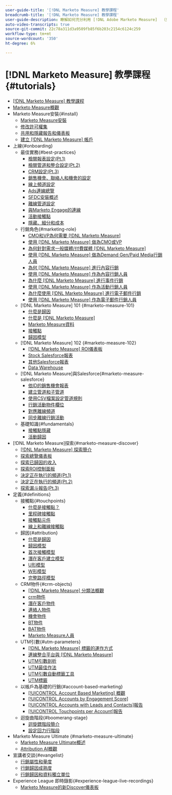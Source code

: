 ```yaml
---
user-guide-title: '[!DNL Marketo Measure] 教學課程'
breadcrumb-title: '[!DNL Marketo Measure] 教學課程'
user-guide-description: 瞭解如何充分利用 [!DNL Adobe Marketo Measure]  （先前稱為 [!DNL Bizible]）。 觀看有關安裝、入門、基礎知識和定義的教學課程。
auto-video-transcripts: true
source-git-commit: 22c78a311d3a9509fb85f6b203c2154c6124c259
workflow-type: tm+mt
source-wordcount: '350'
ht-degree: 6%

---
```



# [!DNL Marketo Measure] 教學課程 {#tutorials}

+ [[!DNL Marketo Measure] 教學課程](overview.md)
+ [Marketo Measure概觀](/help/marketo-measure-overview.md)
+ Marketo Measure安裝{#install}
   + [Marketo Measure安裝](/help/installing/install-production.md)
   + [修改許可權集](/help/installing/modify-permission-sets-production.md)
   + [共用和隱藏報告和儀表板](/help/installing/sharing-reports-production.md)
   + [建立 [!DNL Marketo Measure] 帳戶](/help/installing/creating-marketo-measure-account-production.md)
+ 上線{#onboarding}
   + 最佳實務{#best-practices}
      + [檢閱報表設定(Pt.1)](/help/onboarding/fundamentals/review-reporting-setting-pt1.md)
      + [檢閱管道和整合設定(Pt.2)](/help/onboarding/fundamentals/channel-integration-settings.md)
      + [CRM設定(Pt.3)](/help/onboarding/fundamentals/crm-settings.md)
      + [銷售機會、聯絡人和機會的設定](/help/onboarding/fundamentals/leads-contacts-opps-settings.md)
      + [線上頻道設定](/help/onboarding/fundamentals/online-channel-setup.md)
      + [Ads連線總覽](/help/onboarding/fundamentals/ads-connection-overview.md)
      + [SFDC安裝概述](/help/onboarding/fundamentals/sfdc-installation-overview.md)
      + [離線管道設定](/help/onboarding/fundamentals/offline-channel-setup.md)
      + [與Marketo Engage的連線](/help/onboarding/fundamentals/connection-with-marketo-engage.md)
      + [活動接觸點](/help/onboarding/fundamentals/activity-touchpoints.md)
      + [隱藏、細分和成本](/help/onboarding/fundamentals/suppression-segmentation-cost.md)
   + 行銷角色{#marketing-role}
      + [CMO和VP為何需要 [!DNL Marketo Measure] ](/help/onboarding/marketing-role/cmo-and-vp-why.md)
      + [使用 [!DNL Marketo Measure] 做為CMO或VP](/help/onboarding/marketing-role/cmo-and-vp-using.md)
      + [為何針對需求一般媒體/付費媒體 [!DNL Marketo Measure] ](/help/onboarding/marketing-role/demand-gen-why.md)
      + [使用 [!DNL Marketo Measure] 做為Demand Gen/Paid Media行銷人員](/help/onboarding/marketing-role/demand-gen-using.md)
      + [為何 [!DNL Marketo Measure] 進行內容行銷](/help/onboarding/marketing-role/content-marketing-why.md)
      + [使用 [!DNL Marketo Measure] 作為內容行銷人員](/help/onboarding/marketing-role/content-marketing-using.md)
      + [為什麼 [!DNL Marketo Measure] 進行事件行銷](/help/onboarding/marketing-role/events-marketing-why.md)
      + [使用 [!DNL Marketo Measure] 作為活動行銷人員](/help/onboarding/marketing-role/events-marketing-using.md)
      + [為什麼使用 [!DNL Marketo Measure] 進行電子郵件行銷](/help/onboarding/marketing-role/email-marketing-why.md)
      + [使用 [!DNL Marketo Measure] 作為電子郵件行銷人員](/help/onboarding/marketing-role/email-marketing-using.md)
   + [!DNL Marketo Measure] 101 {#marketo-measure-101}
      + [什麼是歸因](/help/onboarding/marketo-measure-101/what-is-attribution.md)
      + [什麼是 [!DNL Marketo Measure]](/help/onboarding/marketo-measure-101/what-is-marketo-measure.md)
      + [Marketo Measure資料](/help/onboarding/marketo-measure-101/marketo-measure-data.md)
      + [接觸點](/help/onboarding/marketo-measure-101/touchpoints.md)
      + [歸因模型](/help/onboarding/marketo-measure-101/attribution-models.md)
   + [!DNL Marketo Measure] 102 {#marketo-measure-102}
      + [ [!DNL Marketo Measure] ROI儀表板](/help/onboarding/marketo-measure-102/roi-dashboards.md)
      + [Stock Salesforce報表](/help/onboarding/marketo-measure-102/stock-salesforce-reports.md)
      + [其他Salesforce報表](/help/onboarding/marketo-measure-102/addtional-salesforce-reports.md)
      + [Data Warehouse](/help/onboarding/marketo-measure-102/data-warehouse.md)
   + [!DNL Marketo Measure]與Salesforce{#marketo-measure-salesforce}
      + [依ID的銷售機會報表](/help/onboarding/marketo-measure-salesforce/leads-by-id-report.md)
      + [建立管道和子管道](/help/onboarding/marketo-measure-salesforce/creating-channels-subchannels.md)
      + [使用CSV檔案設定管道規則](/help/onboarding/marketo-measure-salesforce/channel-rules-csv.md)
      + [行銷活動物件欄位](/help/onboarding/marketo-measure-salesforce/campaign-object-fields.md)
      + [對應離線頻道](/help/onboarding/marketo-measure-salesforce/mapping-offline-channels.md)
      + [同步離線行銷活動](/help/onboarding/marketo-measure-salesforce/syncing-offline-campaigns.md)
   + 基礎知識{#fundamentals}
      + [接觸點隱藏](/help/onboarding/marketo-measure-salesforce/touchpoint-suppression.md)
      + [活動歸因](/help/onboarding/fundamentals/activities-attribution.md)
+ [!DNL Marketo Measure]探索{#marketo-measure-discover}
   + [ [!DNL Marketo Measure] 探索簡介](/help/marketo-measure-discover/introduction-to-marketo-measure-discover.md)
   + [探索總覽儀表板](/help/marketo-measure-discover/2023-discover-overview-dashboard.md)
   + [探索已歸因的收入](/help/marketo-measure-discover/2023-discover-attributed-revenue.md)
   + [探索ROI控制面板](/help/marketo-measure-discover/2023-discover-roi-dashboard.md)
   + [決定正在執行的頻道(Pt.1)](/help/marketo-measure-discover/top-of-funnel-reporting.md)
   + [決定正在執行的頻道(Pt.2)](/help/marketo-measure-discover/determine-which-channel-is-performing.md)
   + [探索漏斗報告(Pt.3)](/help/marketo-measure-discover/build-a-full-funnel-report-pt3.md)
+ 定義{#definitions}
   + 接觸點{#touchpoints}
      + [什麼是接觸點？](/help/definitions/touchpoints/what-is-a-touchpoint.md)
      + [里程碑接觸點](/help/definitions/touchpoints/milestone-touchpoints.md)
      + [接觸點元件](/help/definitions/touchpoints/touchpoint-components.md)
      + [線上和離線接觸點](/help/definitions/touchpoints/online-offline-touchpoints.md)
   + 歸因{#attribution}
      + [什麼是歸因](/help/definitions/attribution/what-is-attribution.md)
      + [歸因模型](/help/definitions/attribution/attribution-models.md)
      + [首次接觸模型](/help/definitions/attribution/first-touch-model.md)
      + [潛在客戶建立模型](/help/definitions/attribution/lead-creation-model.md)
      + [U形模型](/help/definitions/attribution/u-shaped-model.md)
      + [W形模型](/help/definitions/attribution/w-shaped-model.md)
      + [完整路徑模型](/help/definitions/attribution/full-path-model.md)
   + CRM物件{#crm-objects}
      + [ [!DNL Marketo Measure] 分類法概觀](/help/definitions/crm-objects/taxonomy-overview.md)
      + [crm物件](/help/definitions/crm-objects/crm-objects.md)
      + [潛在客戶物件](/help/definitions/crm-objects/lead-object.md)
      + [連絡人物件](/help/definitions/crm-objects/contact-object.md)
      + [機會物件](/help/definitions/crm-objects/opportunity-object.md)
      + [BT物件](/help/definitions/crm-objects/bt-object.md)
      + [BAT物件](/help/definitions/crm-objects/bat-object.md)
      + [Marketo Measure人員](/help/definitions/crm-objects/marketo-measure-person.md)
   + UTM引數{#utm-parameters}
      + [ [!DNL Marketo Measure] 標籤的運作方式](/help/definitions/utm-parameters/how-marketo-measure-tagging-works.md)
      + [連線整合平台與 [!DNL Marketo Measure]](/help/definitions/utm-parameters/connecting-integrated-platforms-with-marketo-measure.md)
      + [UTM引數剖析](/help/definitions/utm-parameters/anatomy-of-a-utm-parameter.md)
      + [UTM最佳作法](/help/definitions/utm-parameters/utm-best-practices.md)
      + [UTM引數自動標籤工具](/help/definitions/utm-parameters/utm-parameter-auto-tagging-tools.md)
      + [UTM標籤](/help/definitions/utm-parameters/utm-tagging.md)
   + 以帳戶為基礎的行銷{#account-based-marketing}
      + [[!UICONTROL Account Based Marketing] 概觀](/help/definitions/account-based-marketing/abm-overview.md)
      + [[!UICONTROL Accounts by Engagement Score]](/help/definitions/account-based-marketing/accounts-by-engagement-score.md)
      + [[!UICONTROL Accounts with Leads and Contacts]報告](/help/definitions/account-based-marketing/accounts-with-leads-and-contacts.md)
      + [[!UICONTROL Touchpoints per Account]報告](/help/definitions/account-based-marketing/touchpoints-per-account-report.md)
   + 迴旋曲階段{#boomerang-stage}
      + [迴旋鏢階段簡介](/help/definitions/boomerang-stage/introduction-to-boomerang-stages.md)
      + [設定回力行階段](/help/definitions/boomerang-stage/setting-up-boomerang-stages.md)
+ Marketo Measure Ultimate {#marketo-measure-ultimate}
   + [Marketo Measure Ultimate概述](/help/marketo-measure-ultimate/overview.md)
   + [Attribution AI概觀](/help/marketo-measure-ultimate/attribution-ai-overview.md)
+ 宣講者交談{#evangelist}
   + [行銷屬性和量度](/help/evangelist-talks/attribution-and-metrics.md)
   + [行銷歸因成熟度](/help/evangelist-talks/marketing-attribution-maturity.md)
   + [行銷歸因和資料獨立單位](/help/evangelist-talks/marketing-attribution-and-data-silos.md)
+ Experience League 即時錄影{#experience-league-live-recordings}
   + [Marketo Measure的新Discover儀表板](https://experienceleague.adobe.com/zh-hant/docs/events/experience-league-live-recordings/episodes/exl-live-episode-04-18-24)
